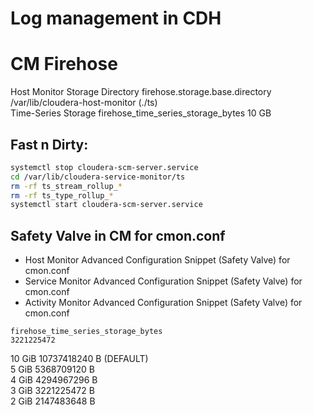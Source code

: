 # Log management in CDH

# CM Firehose

Host Monitor Storage Directory  firehose.storage.base.directory /var/lib/cloudera-host-monitor (./ts)  
Time-Series Storage firehose_time_series_storage_bytes  10 GB

## Fast n Dirty:
```bash
systemctl stop cloudera-scm-server.service
cd /var/lib/cloudera-service-monitor/ts
rm -rf ts_stream_rollup_*
rm -rf ts_type_rollup_*
systemctl start cloudera-scm-server.service
```

## Safety Valve in CM for cmon.conf

* Host Monitor Advanced Configuration Snippet (Safety Valve) for cmon.conf  
* Service Monitor Advanced Configuration Snippet (Safety Valve) for cmon.conf  
* Activity Monitor Advanced Configuration Snippet (Safety Valve) for cmon.conf  

```properties
firehose_time_series_storage_bytes  
3221225472  
```

10 GiB 	10737418240 B  (DEFAULT)  
 5 GiB 	 5368709120 B  
 4 GiB 	 4294967296 B  
 3 GiB 	 3221225472 B  
 2 GiB 	 2147483648 B  
 
